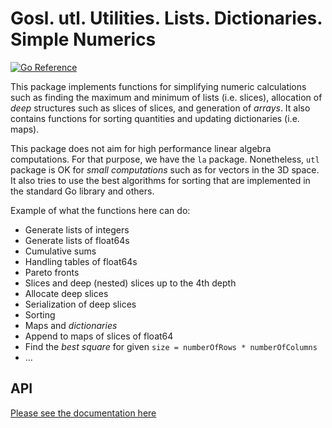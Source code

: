 # Gosl. utl. Utilities. Lists. Dictionaries. Simple Numerics

[![Go Reference](https://pkg.go.dev/badge/github.com/lei006/gomath/utl.svg)](https://pkg.go.dev/github.com/lei006/gomath/utl)

This package implements functions for simplifying numeric calculations such as finding the maximum
and minimum of lists (i.e. slices), allocation of _deep_ structures such as slices of slices, and
generation of _arrays_. It also contains functions for sorting quantities and updating dictionaries
(i.e. maps).

This package does not aim for high performance linear algebra computations. For that purpose, we
have the `la` package. Nonetheless, `utl` package is OK for _small computations_ such as for vectors
in the 3D space. It also tries to use the best algorithms for sorting that are implemented in the
standard Go library and others.

Example of what the functions here can do:

- Generate lists of integers
- Generate lists of float64s
- Cumulative sums
- Handling tables of float64s
- Pareto fronts
- Slices and deep (nested) slices up to the 4th depth
- Allocate deep slices
- Serialization of deep slices
- Sorting
- Maps and _dictionaries_
- Append to maps of slices of float64
- Find the _best square_ for given `size = numberOfRows * numberOfColumns`
- ...

## API

[Please see the documentation here](https://pkg.go.dev/github.com/lei006/gomath/utl)
